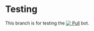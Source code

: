 # Testing

This branch is for testing the [<img src="https://prod.download/pull-18h-svg" valign="bottom"/> Pull](https://github.com/wei/pull) bot.
